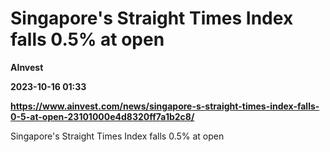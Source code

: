 # Singapore's Straight Times Index falls 0.5% at open
**AInvest**

**2023-10-16 01:33**

**https://www.ainvest.com/news/singapore-s-straight-times-index-falls-0-5-at-open-23101000e4d8320ff7a1b2c8/**

Singapore's Straight Times Index falls 0.5% at open